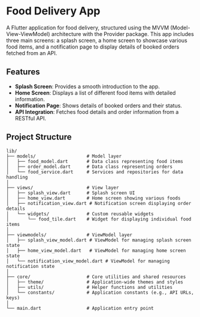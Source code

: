 # Food Delivery App

A Flutter application for food delivery, structured using the MVVM (Model-View-ViewModel) architecture with the Provider package. This app includes three main screens: a splash screen, a home screen to showcase various food items, and a notification page to display details of booked orders fetched from an API.

## Features

- **Splash Screen**: Provides a smooth introduction to the app.
- **Home Screen**: Displays a list of different food items with detailed information.
- **Notification Page**: Shows details of booked orders and their status.
- **API Integration**: Fetches food details and order information from a RESTful API.

## Project Structure

```plaintext
lib/
├── models/                   # Model layer
│   ├── food_model.dart       # Data class representing food items
│   ├── order_model.dart      # Data class representing orders
│   └── food_service.dart     # Services and repositories for data handling
│
├── views/                    # View layer
│   ├── splash_view.dart      # Splash screen UI
│   ├── home_view.dart        # Home screen showing various foods
│   ├── notification_view.dart # Notification screen displaying order details
│   └── widgets/              # Custom reusable widgets
│       └── food_tile.dart    # Widget for displaying individual food items
│
├── viewmodels/               # ViewModel layer
│   ├── splash_view_model.dart # ViewModel for managing splash screen state
│   ├── home_view_model.dart   # ViewModel for managing home screen state
│   └── notification_view_model.dart # ViewModel for managing notification state
│
├── core/                     # Core utilities and shared resources
│   ├── theme/                # Application-wide themes and styles
│   ├── utils/                # Helper functions and utilities
│   └── constants/            # Application constants (e.g., API URLs, keys)
│
└── main.dart                 # Application entry point

